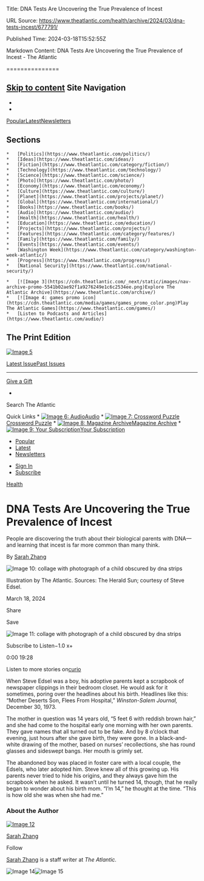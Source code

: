 Title: DNA Tests Are Uncovering the True Prevalence of Incest

URL Source: https://www.theatlantic.com/health/archive/2024/03/dna-tests-incest/677791/

Published Time: 2024-03-18T15:52:55Z

Markdown Content:
DNA Tests Are Uncovering the True Prevalence of Incest - The Atlantic

===============

[Skip to content](https://www.theatlantic.com/health/archive/2024/03/dna-tests-incest/677791/#main-content)
Site Navigation
---------------

*   [](https://www.theatlantic.com/)
*      

[Popular](https://www.theatlantic.com/most-popular/)[Latest](https://www.theatlantic.com/latest/)[Newsletters](https://www.theatlantic.com/newsletters/)  

Sections
--------

    *   [Politics](https://www.theatlantic.com/politics/)
    *   [Ideas](https://www.theatlantic.com/ideas/)
    *   [Fiction](https://www.theatlantic.com/category/fiction/)
    *   [Technology](https://www.theatlantic.com/technology/)
    *   [Science](https://www.theatlantic.com/science/)
    *   [Photo](https://www.theatlantic.com/photo/)
    *   [Economy](https://www.theatlantic.com/economy/)
    *   [Culture](https://www.theatlantic.com/culture/)
    *   [Planet](https://www.theatlantic.com/projects/planet/)
    *   [Global](https://www.theatlantic.com/international/)
    *   [Books](https://www.theatlantic.com/books/)
    *   [Audio](https://www.theatlantic.com/audio/)
    *   [Health](https://www.theatlantic.com/health/)
    *   [Education](https://www.theatlantic.com/education/)
    *   [Projects](https://www.theatlantic.com/projects/)
    *   [Features](https://www.theatlantic.com/category/features/)
    *   [Family](https://www.theatlantic.com/family/)
    *   [Events](https://www.theatlantic.com/events/)
    *   [Washington Week](https://www.theatlantic.com/category/washington-week-atlantic/)
    *   [Progress](https://www.theatlantic.com/progress/)
    *   [National Security](https://www.theatlantic.com/national-security/)

    *   [![Image 3](https://cdn.theatlantic.com/_next/static/images/nav-archive-promo-5541b02ae92f1a9276249e1c6c2534ee.png)Explore The Atlantic Archive](https://www.theatlantic.com/archive/)
    *   [![Image 4: games promo icon](https://cdn.theatlantic.com/media/games/games_promo_color.png)Play The Atlantic Games](https://www.theatlantic.com/games/)
    *   [Listen to Podcasts and Articles](https://www.theatlantic.com/audio/)

The Print Edition
-----------------

[![Image 5](https://www.theatlantic.com/magazine/images/current-issue.large.jpg)](https://www.theatlantic.com/magazine/)

[Latest Issue](https://www.theatlantic.com/magazine/)[Past Issues](https://www.theatlantic.com/magazine/backissues/)

* * *

[Give a Gift](https://accounts.theatlantic.com/products/gift)

*   
 

Search The Atlantic   

Quick Links 
    *   [![Image 6: Audio](https://cdn.theatlantic.com/media/files/audio/intro_sprint_2_emblem.png)Audio](https://www.theatlantic.com/audio)
    *   [![Image 7: Crossword Puzzle](https://cdn.theatlantic.com/media/files/2025/crossword_icon_intro_sprint_2.png)Crossword Puzzle](https://www.theatlantic.com/free-daily-crossword-puzzle/)
    *   [![Image 8: Magazine Archive](https://cdn.theatlantic.com/media/files/archive-thumbnail.png)Magazine Archive](https://www.theatlantic.com/archive/)
    *   [![Image 9: Your Subscription](https://cdn.theatlantic.com/media/files/YourSubscription_300x300.jpg)Your Subscription](https://accounts.theatlantic.com/accounts/subscription/)

*   [Popular](https://www.theatlantic.com/most-popular/)
*   [Latest](https://www.theatlantic.com/latest/)
*   [Newsletters](https://www.theatlantic.com/newsletters/)

[](https://www.theatlantic.com/)[](https://www.theatlantic.com/)

*   [Sign In](https://accounts.theatlantic.com/login/)
*   [Subscribe](https://www.theatlantic.com/subscribe/navbar/)

[Health](https://www.theatlantic.com/health/)

DNA Tests Are Uncovering the True Prevalence of Incest
======================================================

People are discovering the truth about their biological parents with DNA—and learning that incest is far more common than many think.

By [Sarah Zhang](https://www.theatlantic.com/author/sarah-zhang/)

![Image 10: collage with photograph of a child obscured by dna strips](https://cdn.theatlantic.com/thumbor/zqPxjJnu7dL7LLeY-Fe2mtM6G-4=/0x0:2160x2700/648x810/media/img/2024/03/18/DNA_testing_4/original.jpg)

Illustration by The Atlantic. Sources: The Herald Sun; courtesy of Steve Edsel.

March 18, 2024

Share

Save

![Image 11: collage with photograph of a child obscured by dna strips](https://cdn.theatlantic.com/thumbor/0WGlNZGoMsxQwYkg-OEXc2t7NEQ=/438x0:1563x1125/80x80/media/img/mt/2024/03/DNA_testing_4_horizontal/original.jpg)

Subscribe to Listen−1.0 x+

0:00 19:28

Listen to more stories on[curio](https://curio.io/l/66v0gi9v?fw=1)

When Steve Edsel was a boy, his adoptive parents kept a scrapbook of newspaper clippings in their bedroom closet. He would ask for it sometimes, poring over the headlines about his birth. Headlines like this: “Mother Deserts Son, Flees From Hospital,” _Winston-Salem Journal,_ December 30, 1973.

The mother in question was 14 years old, “5 feet 6 with reddish brown hair,” and she had come to the hospital early one morning with her own parents. They gave names that all turned out to be fake. And by 8 o’clock that evening, just hours after she gave birth, they were gone. In a black-and-white drawing of the mother, based on nurses’ recollections, she has round glasses and sideswept bangs. Her mouth is grimly set.

The abandoned boy was placed in foster care with a local couple, the Edsels, who later adopted him. Steve knew all of this growing up. His parents never tried to hide his origins, and they always gave him the scrapbook when he asked. It wasn’t until he turned 14, though, that he really began to wonder about his birth mom. “I’m 14,” he thought at the time. “This is how old she was when she had me.”

### About the Author

[![Image 12](https://cdn.theatlantic.com/thumbor/WEhXN4sTyIcsmQLhbQC3MPotwqQ=/1064x0:3850x2786/120x120/media/None/IMG_9300_copy/original.jpg)](https://www.theatlantic.com/author/sarah-zhang/)

[Sarah Zhang](https://www.theatlantic.com/author/sarah-zhang/)

Follow

[Sarah Zhang](https://www.theatlantic.com/author/sarah-zhang/) is a staff writer at _The Atlantic._

![Image 14](https://data-cdn.theatlantic.com/perf.gif?init=784&isfirst=true&isFirstWithTasks=true&time=2980&stalls=2&batch=2&device=desktop&donotsell=0&pageviewnum=1&referrer=none&ga_id=GA1.2.609292369.1754594597&cdnTestBucket=0&url=https%3A%2F%2Fwww.theatlantic.com%2Fhealth%2Farchive%2F2024%2F03%2Fdna-tests-incest%2F677791%2F&pageviewid=907e007e-3c59-4a4b-a0a9-a16328bc74bb&abt=78&adsOnPage=4&advId=4977734570&crId=138415031672&cmpId=2810573160&LnId=6172513640&zone=%2F4624%2Ftheatlantic.web%2Fhealth%2Farticle_twocol%2Finjector&size=970x250&eligibleSizes=1x3%2C728x90%2C970x250&pos=injector-article-start&format=injector&bidcount=0&isRefresh=0&previousBids=0%2C0&avgBid=0.00)![Image 15](https://data-cdn.theatlantic.com/perf.gif?init=784&isfirst=false&isFirstWithTasks=false&time=2983&stalls=2&batch=2&device=desktop&donotsell=0&pageviewnum=1&referrer=none&ga_id=GA1.2.609292369.1754594597&cdnTestBucket=0&url=https%3A%2F%2Fwww.theatlantic.com%2Fhealth%2Farchive%2F2024%2F03%2Fdna-tests-incest%2F677791%2F&pageviewid=907e007e-3c59-4a4b-a0a9-a16328bc74bb&abt=78&adsOnPage=4&advId=4977734570&crId=138415048508&cmpId=2810573160&LnId=6172510271&zone=%2F4624%2Ftheatlantic.web%2Fhealth%2Farticle_twocol%2Finjector&size=728x90&eligibleSizes=1x3%2C728x90%2C970x250%2C1x2%2C3x3&pos=csi-ad-0&format=injector&bidcount=0&isRefresh=0&previousBids=0%2C0&avgBid=0.00)